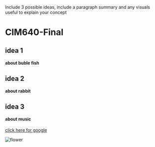 Include 3 possible ideas, include a paragraph summary and any visuals useful to explain your concept

# CIM640-Final

## idea 1
#### about buble fish

## idea 2
#### about rabbit


## idea 3
#### about music

[click here for google](http://www.google.com)

![flower](https://b-ssl.duitang.com/uploads/item/201503/21/20150321103044_FinJh.jpeg)
